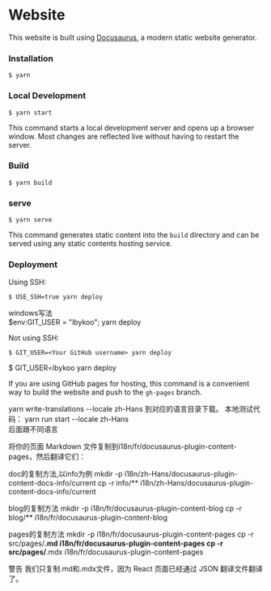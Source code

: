 # Website

This website is built using [Docusaurus](https://docusaurus.io/), a modern static website generator.

### Installation

```
$ yarn
```

### Local Development

```
$ yarn start
```

This command starts a local development server and opens up a browser window. Most changes are reflected live without having to restart the server.

### Build

```
$ yarn build
```
### serve

```
$ yarn serve
```
This command generates static content into the `build` directory and can be served using any static contents hosting service.

### Deployment

Using SSH:

```
$ USE_SSH=true yarn deploy
```
windows写法   
$env:GIT_USER = "lbykoo"; yarn deploy

Not using SSH:

```
$ GIT_USER=<Your GitHub username> yarn deploy
```
$ GIT_USER=lbykoo yarn deploy

If you are using GitHub pages for hosting, this command is a convenient way to build the website and push to the `gh-pages` branch.


yarn write-translations --locale zh-Hans
到对应的语言目录下载。
本地测试代码：
yarn run start --locale zh-Hans  
后面跟不同语言



将你的页面 Markdown 文件复制到i18n/fr/docusaurus-plugin-content-pages，然后翻译它们：

doc的复制方法,以info为例
mkdir -p i18n/zh-Hans/docusaurus-plugin-content-docs-info/current
cp -r info/** i18n/zh-Hans/docusaurus-plugin-content-docs-info/current

blog的复制方法
mkdir -p i18n/fr/docusaurus-plugin-content-blog
cp -r blog/** i18n/fr/docusaurus-plugin-content-blog

pages的复制方法
mkdir -p i18n/fr/docusaurus-plugin-content-pages
cp -r src/pages/**.md i18n/fr/docusaurus-plugin-content-pages
cp -r src/pages/**.mdx i18n/fr/docusaurus-plugin-content-pages

警告
我们只复制.md和.mdx文件，因为 React 页面已经通过 JSON 翻译文件翻译了。